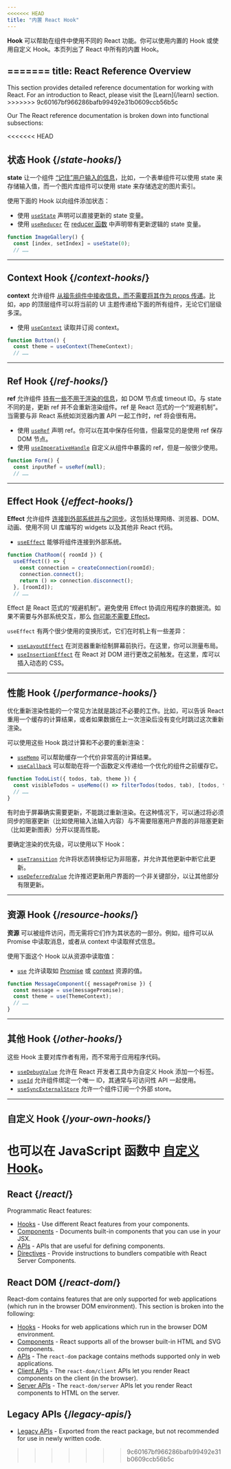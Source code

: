 ```yaml
---
<<<<<<< HEAD
title: "内置 React Hook"
---
```


<Intro>

**Hook** 可以帮助在组件中使用不同的 React 功能。你可以使用内置的 Hook 或使用自定义 Hook。本页列出了 React 中所有的内置 Hook。

=======
title: React Reference Overview
---

<Intro>
This section provides detailed reference documentation for working with React. 
For an introduction to React, please visit the [Learn](/learn) section. 
>>>>>>> 9c60167bf966286bafb99492e31b0609ccb56b5c
</Intro>

Our The React reference documentation is broken down into functional subsections: 

<<<<<<< HEAD
## 状态 Hook {/*state-hooks*/}

**state** 让一个组件 [“记住”用户输入的信息](/learn/state-a-components-memory)，比如，一个表单组件可以使用 state 来存储输入值，而一个图片库组件可以使用 state 来存储选定的图片索引。

使用下面的 Hook 以向组件添加状态：

* 使用 [`useState`](/reference/react/useState) 声明可以直接更新的 state 变量。
* 使用 [`useReducer`](/reference/react/useReducer) 在 [reducer 函数](/learn/extracting-state-logic-into-a-reducer) 中声明带有更新逻辑的 state 变量。

```js
function ImageGallery() {
  const [index, setIndex] = useState(0);
  // ……
```

---

## Context Hook {/*context-hooks*/}

**context** 允许组件 [从祖先组件中接收信息，而不需要将其作为 props 传递](/learn/passing-props-to-a-component)。比如，app 的顶层组件可以将当前的 UI 主题传递给下面的所有组件，无论它们层级多深。

* 使用 [`useContext`](/reference/react/useContext) 读取并订阅 context。

```js
function Button() {
  const theme = useContext(ThemeContext);
  // ……
```

---

## Ref Hook {/*ref-hooks*/}

**ref** 允许组件 [持有一些不用于渲染的信息](/learn/referencing-values-with-refs)，如 DOM 节点或 timeout ID。与 state 不同的是，更新 ref 并不会重新渲染组件。ref 是 React 范式的一个“规避机制”。当需要与非 React 系统如浏览器内置 API 一起工作时，ref 将会很有用。

* 使用 [`useRef`](/reference/react/useRef) 声明 ref。你可以在其中保存任何值，但最常见的是使用 ref 保存 DOM 节点。
* 使用 [`useImperativeHandle`](/reference/react/useImperativeHandle) 自定义从组件中暴露的 ref，但是一般很少使用。

```js
function Form() {
  const inputRef = useRef(null);
  // ……
```

---

## Effect Hook {/*effect-hooks*/}

**Effect** 允许组件 [连接到外部系统并与之同步](/learn/synchronizing-with-effects)。这包括处理网络、浏览器、DOM、动画、使用不同 UI 库编写的 widgets 以及其他非 React 代码。

* [`useEffect`](/reference/react/useEffect) 能够将组件连接到外部系统。

```js
function ChatRoom({ roomId }) {
  useEffect(() => {
    const connection = createConnection(roomId);
    connection.connect();
    return () => connection.disconnect();
  }, [roomId]);
  // ……
```

Effect 是 React 范式的“规避机制”。避免使用 Effect 协调应用程序的数据流。如果不需要与外部系统交互，那么 [你可能不需要 Effect](/learn/you-might-not-need-an-effect)。

`useEffect` 有两个很少使用的变换形式，它们在时机上有一些差异：

* [`useLayoutEffect`](/reference/react/useLayoutEffect) 在浏览器重新绘制屏幕前执行。在这里，你可以测量布局。
* [`useInsertionEffect`](/reference/react/useInsertionEffect) 在 React 对 DOM 进行更改之前触发。在这里，库可以插入动态的 CSS。

---

## 性能 Hook {/*performance-hooks*/}

优化重新渲染性能的一个常见方法就是跳过不必要的工作。比如，可以告诉 React 重用一个缓存的计算结果，或者如果数据在上一次渲染后没有变化时跳过这次重新渲染。

可以使用这些 Hook 跳过计算和不必要的重新渲染：

* [`useMemo`](/reference/react/useMemo) 可以帮助缓存一个代价非常高的计算结果。
* [`useCallback`](/reference/react/useCallback) 可以帮助在将一个函数定义传递给一个优化的组件之前缓存它。

```js
function TodoList({ todos, tab, theme }) {
  const visibleTodos = useMemo(() => filterTodos(todos, tab), [todos, tab]);
  // ……
}
```

有时由于屏幕确实需要更新，不能跳过重新渲染。在这种情况下，可以通过将必须同步的阻塞更新（比如使用输入法输入内容）与不需要阻塞用户界面的非阻塞更新（比如更新图表）分开以提高性能。

要确定渲染的优先级，可以使用以下 Hook：

* [`useTransition`](/reference/react/useTransition) 允许将状态转换标记为非阻塞，并允许其他更新中断它此更新。
* [`useDeferredValue`](/reference/react/useDeferredValue) 允许推迟更新用户界面的一个非关键部分，以让其他部分有限更新。

---

## 资源 Hook {/*resource-hooks*/}

**资源** 可以被组件访问，而无需将它们作为其状态的一部分。例如，组件可以从 Promise 中读取消息，或者从 context 中读取样式信息。

使用下面这个 Hook 以从资源中读取值：

- [`use`](/reference/react/use) 允许读取如 [Promise](https://developer.mozilla.org/zh-CN/docs/Web/JavaScript/Reference/Global_Objects/Promise) 或 [context](/learn/passing-data-deeply-with-context) 资源的值。

```js
function MessageComponent({ messagePromise }) {
  const message = use(messagePromise);
  const theme = use(ThemeContext);
  // ……
}
```

---

## 其他 Hook {/*other-hooks*/}

这些 Hook 主要对库作者有用，而不常用于应用程序代码。

* [`useDebugValue`](/reference/react/useDebugValue) 允许在 React 开发者工具中为自定义 Hook 添加一个标签。
* [`useId`](/reference/react/useId) 允许组件绑定一个唯一 ID，其通常与可访问性 API 一起使用。
* [`useSyncExternalStore`](/reference/react/useSyncExternalStore) 允许一个组件订阅一个外部 store。

---

## 自定义 Hook {/*your-own-hooks*/}

也可以在 JavaScript 函数中 [自定义 Hook](/learn/reusing-logic-with-custom-hooks#extracting-your-own-custom-hook-from-a-component)。
=======
## React {/*react*/}
Programmatic React features:  
* [Hooks](/reference/react/hooks) - Use different React features from your components.
* [Components](/reference/react/components) - Documents built-in components that you can use in your JSX.
* [APIs](/reference/react/apis) - APIs that are useful for defining components. 
* [Directives](/reference/react/directives) - Provide instructions to bundlers compatible with React Server Components.

## React DOM {/*react-dom*/}
React-dom contains features that are only supported for web applications 
(which run in the browser DOM environment). This section is broken into the following:

* [Hooks](/reference/react-dom/hooks) - Hooks for web applications which run in the browser DOM environment.
* [Components](/reference/react-dom/components) - React supports all of the browser built-in HTML and SVG components.
* [APIs](/reference/react-dom) - The `react-dom` package contains methods supported only in web applications.
* [Client APIs](/reference/react-dom/client) - The `react-dom/client` APIs let you render React components on the client (in the browser). 
* [Server APIs](/reference/react-dom/server) - The `react-dom/server` APIs let you render React components to HTML on the server.

## Legacy APIs {/*legacy-apis*/}
* [Legacy APIs](/reference/react/legacy) - Exported from the react package, but not recommended for use in newly written code. 
>>>>>>> 9c60167bf966286bafb99492e31b0609ccb56b5c
